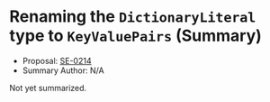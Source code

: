 # Renaming the `DictionaryLiteral` type to `KeyValuePairs` (Summary)

* Proposal: [SE-0214](https://github.com/apple/swift-evolution/blob/main/proposals/0214-DictionaryLiteral.md)
* Summary Author: N/A

Not yet summarized.
